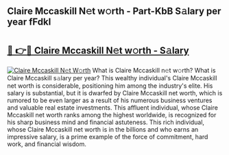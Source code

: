 ## Claire Mccaskill N𝚎t w𝚘rth - Part-KbB S𝚊lary per year fFdkl

# <h2><a href="http://gc0hoxi.nevu.top/?p=Claire+Mccaskill">🔗 👉🔴 Claire Mccaskill N𝚎t w𝚘rth - S𝚊lary</a></h2>

[![Claire Mccaskill N𝚎t W𝚘rth](https://i.imgur.com/Oavwk0R.jpeg)](http://gc0hoxi.nevu.top/?p=Claire+Mccaskill)
What is Claire Mccaskill n𝚎t w𝚘rth? What is Claire Mccaskill s𝚊lary per year?
This wealthy individual's Claire Mccaskill net worth is considerable, positioning him among the industry's elite. His salary is substantial, but it is dwarfed by Claire Mccaskill net worth, which is rumored to be even larger as a result of his numerous business ventures and valuable real estate investments. This affluent individual, whose Claire Mccaskill net worth ranks among the highest worldwide, is recognized for his sharp business mind and financial astuteness. This rich individual, whose Claire Mccaskill net worth is in the billions and who earns an impressive salary, is a prime example of the force of commitment, hard work, and financial wisdom.
